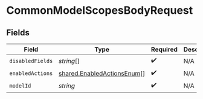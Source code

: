 # CommonModelScopesBodyRequest


## Fields

| Field                                                                           | Type                                                                            | Required                                                                        | Description                                                                     | Example                                                                         |
| ------------------------------------------------------------------------------- | ------------------------------------------------------------------------------- | ------------------------------------------------------------------------------- | ------------------------------------------------------------------------------- | ------------------------------------------------------------------------------- |
| `disabledFields`                                                                | *string*[]                                                                      | :heavy_check_mark:                                                              | N/A                                                                             | first_name                                                                      |
| `enabledActions`                                                                | [shared.EnabledActionsEnum](../../../sdk/models/shared/enabledactionsenum.md)[] | :heavy_check_mark:                                                              | N/A                                                                             | READ,WRITE                                                                      |
| `modelId`                                                                       | *string*                                                                        | :heavy_check_mark:                                                              | N/A                                                                             | hris.Employee                                                                   |